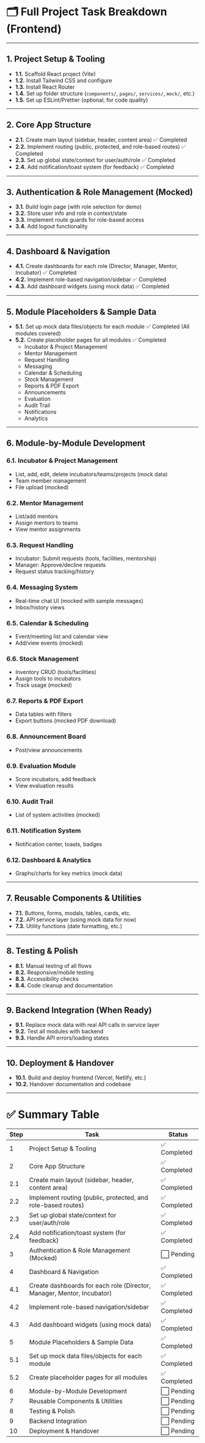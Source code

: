 # 🗂️ Full Project Task Breakdown (Frontend)

---

## 1. Project Setup & Tooling
- **1.1.** Scaffold React project (Vite)
- **1.2.** Install Tailwind CSS and configure
- **1.3.** Install React Router
- **1.4.** Set up folder structure (`components/`, `pages/`, `services/`, `mock/`, etc.)
- **1.5.** Set up ESLint/Prettier (optional, for code quality)

---

## 2. Core App Structure
- **2.1.** Create main layout (sidebar, header, content area) ✅ Completed
- **2.2.** Implement routing (public, protected, and role-based routes) ✅ Completed
- **2.3.** Set up global state/context for user/auth/role ✅ Completed
- **2.4.** Add notification/toast system (for feedback) ✅ Completed

---

## 3. Authentication & Role Management (Mocked)
- **3.1.** Build login page (with role selection for demo)
- **3.2.** Store user info and role in context/state
- **3.3.** Implement route guards for role-based access
- **3.4.** Add logout functionality

---

## 4. Dashboard & Navigation
- **4.1.** Create dashboards for each role (Director, Manager, Mentor, Incubator) ✅ Completed
- **4.2.** Implement role-based navigation/sidebar ✅ Completed
- **4.3.** Add dashboard widgets (using mock data) ✅ Completed

---

## 5. Module Placeholders & Sample Data
- **5.1.** Set up mock data files/objects for each module ✅ Completed (All modules covered)
- **5.2.** Create placeholder pages for all modules ✅ Completed
  - Incubator & Project Management
  - Mentor Management
  - Request Handling
  - Messaging
  - Calendar & Scheduling
  - Stock Management
  - Reports & PDF Export
  - Announcements
  - Evaluation
  - Audit Trail
  - Notifications
  - Analytics

---

## 6. Module-by-Module Development

### 6.1. Incubator & Project Management
- List, add, edit, delete incubators/teams/projects (mock data)
- Team member management
- File upload (mocked)

### 6.2. Mentor Management
- List/add mentors
- Assign mentors to teams
- View mentor assignments

### 6.3. Request Handling
- Incubator: Submit requests (tools, facilities, mentorship)
- Manager: Approve/decline requests
- Request status tracking/history

### 6.4. Messaging System
- Real-time chat UI (mocked with sample messages)
- Inbox/history views

### 6.5. Calendar & Scheduling
- Event/meeting list and calendar view
- Add/view events (mocked)

### 6.6. Stock Management
- Inventory CRUD (tools/facilities)
- Assign tools to incubators
- Track usage (mocked)

### 6.7. Reports & PDF Export
- Data tables with filters
- Export buttons (mocked PDF download)

### 6.8. Announcement Board
- Post/view announcements

### 6.9. Evaluation Module
- Score incubators, add feedback
- View evaluation results

### 6.10. Audit Trail
- List of system activities (mocked)

### 6.11. Notification System
- Notification center, toasts, badges

### 6.12. Dashboard & Analytics
- Graphs/charts for key metrics (mock data)

---

## 7. Reusable Components & Utilities
- **7.1.** Buttons, forms, modals, tables, cards, etc.
- **7.2.** API service layer (using mock data for now)
- **7.3.** Utility functions (date formatting, etc.)

---

## 8. Testing & Polish
- **8.1.** Manual testing of all flows
- **8.2.** Responsive/mobile testing
- **8.3.** Accessibility checks
- **8.4.** Code cleanup and documentation

---

## 9. Backend Integration (When Ready)
- **9.1.** Replace mock data with real API calls in service layer
- **9.2.** Test all modules with backend
- **9.3.** Handle API errors/loading states

---

## 10. Deployment & Handover
- **10.1.** Build and deploy frontend (Vercel, Netlify, etc.)
- **10.2.** Handover documentation and codebase

---

# ✅ Summary Table

| Step | Task                                      | Status      |
|------|-------------------------------------------|-------------|
| 1    | Project Setup & Tooling                   | ✅ Completed |
| 2    | Core App Structure                        | ✅ Completed |
| 2.1  | Create main layout (sidebar, header, content area) | ✅ Completed |
| 2.2  | Implement routing (public, protected, and role-based routes) | ✅ Completed |
| 2.3  | Set up global state/context for user/auth/role | ✅ Completed |
| 2.4  | Add notification/toast system (for feedback) | ✅ Completed |
| 3    | Authentication & Role Management (Mocked) | ⬜️ Pending  |
| 4    | Dashboard & Navigation                    | ✅ Completed |
| 4.1  | Create dashboards for each role (Director, Manager, Mentor, Incubator) | ✅ Completed |
| 4.2  | Implement role-based navigation/sidebar    | ✅ Completed |
| 4.3  | Add dashboard widgets (using mock data)    | ✅ Completed |
| 5    | Module Placeholders & Sample Data         | ✅ Completed |
| 5.1  | Set up mock data files/objects for each module | ✅ Completed |
| 5.2  | Create placeholder pages for all modules   | ✅ Completed |
| 6    | Module-by-Module Development              | ⬜️ Pending  |
| 7    | Reusable Components & Utilities           | ⬜️ Pending  |
| 8    | Testing & Polish                          | ⬜️ Pending  |
| 9    | Backend Integration                       | ⬜️ Pending  |
| 10   | Deployment & Handover                     | ⬜️ Pending  | 